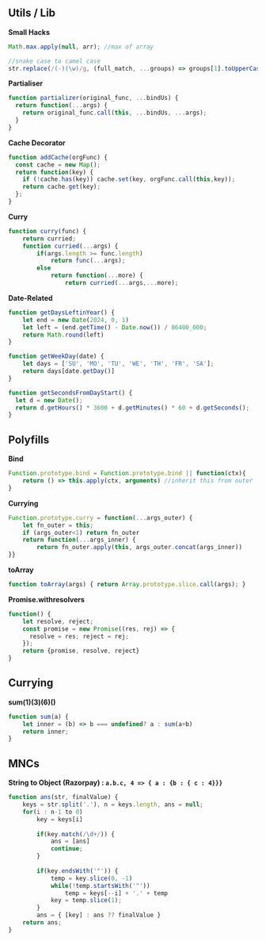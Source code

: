 ## Utils / Lib

**Small Hacks**
```js
Math.max.apply(null, arr); //max of array

//snake case to camel case
str.replace(/(-)(\w)/g, (full_match, ...groups) => groups[1].toUpperCase())
```

**Partialiser**
```js
function partializer(original_func, ...bindUs) {
  return function(...args) {  
    return original_func.call(this, ...bindUs, ...args); 
  }
}
```

**Cache Decorator**
```js
function addCache(orgFunc) {
  const cache = new Map();
  return function(key) { 
    if (!cache.has(key)) cache.set(key, orgFunc.call(this,key)); 
    return cache.get(key);
  };
}
```

**Curry**
```js
function curry(func) {
    return curried;
    function curried(...args) {
        if(args.length >= func.length)
            return func(...args);
        else
            return function(...more) {
                return curried(...args,...more);
```

**Date-Related**
```js
function getDaysLeftinYear() {
	let end = new Date(2024, 0, 1)
	let left = (end.getTime() - Date.now()) / 86400_000;
	return Math.round(left)
}

function getWeekDay(date) {
	let days = ['SU', 'MO', 'TU', 'WE', 'TH', 'FR', 'SA'];
	return days[date.getDay()]
}

function getSecondsFromDayStart() {
  let d = new Date();
  return d.getHours() * 3600 + d.getMinutes() * 60 + d.getSeconds();
}
```

## Polyfills

**Bind**
```js
Function.prototype.bind = Function.prototype.bind || function(ctx){ 
	return () => this.apply(ctx, arguments) //inherit this from outer
}
```

**Currying**
```js
Function.prototype.curry = function(...args_outer) {
	let fn_outer = this;
	if (args_outer<1) return fn_outer
	return function(...args_inner) { 
		return fn_outer.apply(this, args_outer.concat(args_inner)) 
}}
```

**toArray**
```js
function toArray(args) { return Array.prototype.slice.call(args); }
```

**Promise.withresolvers**
```js
function() {
	let resolve, reject;
	const promise = new Promise((res, rej) => {
	  resolve = res; reject = rej;
	});
	return {promise, resolve, reject}
}
```

## Currying

**sum(1)(3)(6)()**
```js
function sum(a) {
    let inner = (b) => b === undefined? a : sum(a+b)
    return inner;
}
```

## MNCs

**String to Object (Razorpay) : `a.b.c, 4 => { a : {b : { c : 4}}}`**

```js
function ans(str, finalValue) {
	keys = str.split('.'), n = keys.length, ans = null;
	for(i : n-1 to 0)
	    key = keys[i]
	    
	    if(key.match(/\d+/)) {
			ans = [ans]
	        continue;
		}
	        
	    if(key.endsWith('"')) {
		    temp = key.slice(0, -1)
		    while(!temp.startsWith('"'))
				temp = keys[--i] + '.' + temp
			key = temp.slice(1);
	    }
	    ans = { [key] : ans ?? finalValue }
	return ans;
}
```

